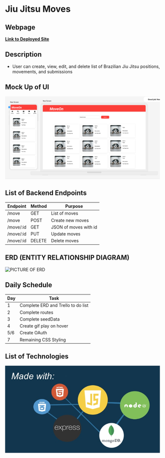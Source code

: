 # **Jiu Jitsu Moves**

## Webpage
[**Link to Deployed Site**](https://move-matrix.onrender.com)

## Description
- User can create, view, edit, and delete list of Brazilian Jiu Jitsu positions, movements, and submissions

## Mock Up of UI
![Desktop View](/wireframe2.png)

## List of Backend Endpoints

|Endpoint|Method|Purpose|
|--------|------|--------|
|/move|GET|List of moves|
|/move|POST|Create new moves|
|/move/:id|GET|JSON of moves with id|
|/move/:id|PUT|Update moves|
|/move/:id|DELETE|Delete moves|

## ERD (ENTITY RELATIONSHIP DIAGRAM)
![PICTURE OF ERD]()

## Daily Schedule
|Day|Task|
|---|----|
|1|Complete ERD and Trello to do list|
|2|Complete routes|
|3|Complete seedData|
|4|Create gif play on hover|
|5/6|Create OAuth|
|7|Remaining CSS Styling|

## List of Technologies
![Example Image](/p2.jpg)
